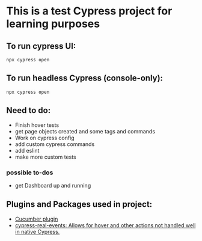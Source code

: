 # This is a test Cypress project for learning purposes

## To run cypress UI:
```
npx cypress open
```

## To run headless Cypress (console-only):
```
npx cypress open
```

## Need to do: 
- Finish hover tests
- get page objects created and some tags and commands
- Work on cypress config
- add custom cypress commands
- add eslint
- make more custom tests

### possible to-dos
- get Dashboard up and running

## Plugins and Packages used in project: 
- [Cucumber plugin]()
- [cypress-real-events: Allows for hover and other actions not handled well in native Cypress.](https://github.com/dmtrKovalenko/cypress-real-events)